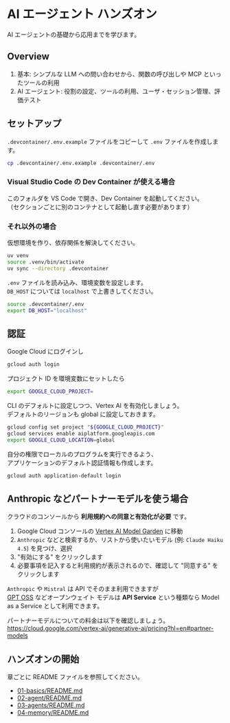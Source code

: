 # AI エージェント ハンズオン

AI エージェントの基礎から応用までを学びます。

## Overview

1. 基本: シンプルな LLM への問い合わせから、関数の呼び出しや MCP といったツールの利用
2. AI エージェント: 役割の設定、ツールの利用、ユーザ・セッション管理、評価テスト

## セットアップ

`.devcontainer/.env.example` ファイルをコピーして `.env` ファイルを作成します。

```bash
cp .devcontainer/.env.example .devcontainer/.env 
```

### Visual Studio Code の Dev Container が使える場合

このフォルダを VS Code で開き、Dev Container を起動してください。  
（セクションごとに別のコンテナとして起動し直す必要があります）

### それ以外の場合

仮想環境を作り、依存関係を解決してください。

```bash
uv venv
source .venv/bin/activate
uv sync --directory .devcontainer
```

`.env` ファイルを読み込み、環境変数を設定します。  
`DB_HOST` については `localhost` で上書きしてください。

```bash
source .devcontainer/.env
export DB_HOST="localhost"
```

## 認証

Google Cloud にログインし

```bash
gcloud auth login
```

プロジェクト ID を環境変数にセットしたら

```bash
export GOOGLE_CLOUD_PROJECT=
```

CLI のデフォルトに設定しつつ、Vertex AI を有効化しましょう。  
デフォルトのリージョンも global に設定しておきます。

```bash
gcloud config set project "${GOOGLE_CLOUD_PROJECT}"
gcloud services enable aiplatform.googleapis.com
export GOOGLE_CLOUD_LOCATION=global
```

自分の権限でローカルのプログラムを実行できるよう、  
アプリケーションのデフォルト認証情報も作成します。

```bash
gcloud auth application-default login
```

## Anthropic などパートナーモデルを使う場合

クラウドのコンソールから **利用規約への同意と有効化が必要** です。

1. Google Cloud コンソールの [Vertex AI Model Garden](https://console.cloud.google.com/vertex-ai/model-garden) に移動
2. `Anthropic` などと検索するか、リストから使いたいモデル (例: `Claude Haiku 4.5`) を見つけ、選択
3. "有効にする" をクリックします
4. 必要事項を記入すると利用規約が表示されるので、確認して "同意する" をクリックします

`Anthropic` や `Mistral` は API でそのまま利用できますが  
[GPT OSS](https://console.cloud.google.com/vertex-ai/publishers/openai/model-garden/gpt-oss-120b-maas) などオープンウェイト モデルは **API Service** という種類なら Model as a Service として利用できます。

パートナーモデルについての料金は以下を確認しましょう。  
https://cloud.google.com/vertex-ai/generative-ai/pricing?hl=en#partner-models


## ハンズオンの開始

章ごとに README ファイルを参照してください。

- [01-basics/README.md](https://github.com/pottava/ai-agents-handson/blob/main/01-basics/README.md)
- [02-agent/README.md](https://github.com/pottava/ai-agents-handson/blob/main/02-agent/README.md)
- [03-agents/README.md](https://github.com/pottava/ai-agents-handson/blob/main/03-agents/README.md)
- [04-memory/README.md](https://github.com/pottava/ai-agents-handson/blob/main/04-memory/README.md)
